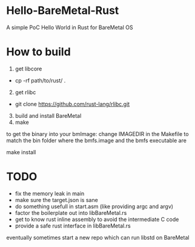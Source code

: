 # Hello-BareMetal-Rust
A simple PoC Hello World in Rust for BareMetal OS

# How to build
1. get libcore
  - cp -rf path/to/rust/ .
2. get rlibc
  - git clone https://github.com/rust-lang/rlibc.git
3. build and install BareMetal
4. make

to get the binary into your bmImage:
change IMAGEDIR in the Makefile to match the bin folder where the bmfs.image and the bmfs executable are

make install


# TODO
- fix the memory leak in main
- make sure the target.json is sane
- do something usefull in start.asm (like providing argc and argv)
- factor the boilerplate out into libBareMetal.rs
- get to know rust inline assembly to avoid the intermediate C code
- provide a safe rust interface in libBareMetal.rs

eventually sometimes
start a new repo which can run libstd on BareMetal
